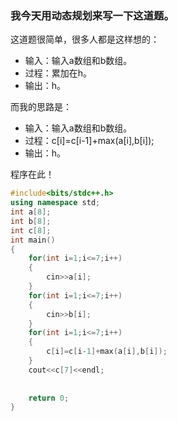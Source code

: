 ### 我今天用动态规划来写一下这道题。
这道题很简单，很多人都是这样想的：

* 输入：输入a数组和b数组。
* 过程：累加在h。
* 输出：h。

而我的思路是：

* 输入：输入a数组和b数组。
* 过程：c[i]=c[i-1]+max(a[i],b[i]);
* 输出：h。

程序在此！
```cpp
#include<bits/stdc++.h>
using namespace std;
int a[8];
int b[8];
int c[8];
int main()
{
	for(int i=1;i<=7;i++)
	{
		cin>>a[i];
	}
	for(int i=1;i<=7;i++)
	{
		cin>>b[i];
	}
	for(int i=1;i<=7;i++)
	{
		c[i]=c[i-1]+max(a[i],b[i]);
	}
	cout<<c[7]<<endl;
	
	
	return 0;
}
```
